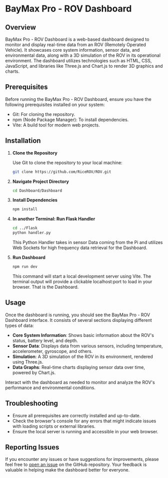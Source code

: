 # BayMax Pro - ROV Dashboard

## Overview

BayMax Pro - ROV Dashboard is a web-based dashboard designed to monitor and display real-time data from an ROV (Remotely Operated Vehicle). It showcases core system information, sensor data, and environmental data, along with a 3D simulation of the ROV in its operational environment. The dashboard utilizes technologies such as HTML, CSS, JavaScript, and libraries like Three.js and Chart.js to render 3D graphics and charts.

## Prerequisites

Before running the BayMax Pro - ROV Dashboard, ensure you have the following prerequisites installed on your system:

- Git: For cloning the repository.
- npm (Node Package Manager): To install dependencies.
- Vite: A build tool for modern web projects.

## Installation

1. **Clone the Repository**

   Use Git to clone the repository to your local machine:

   ```bash
   git clone https://github.com/RiceROV/ROV.git
   ```

2. **Navigate Project Directory**
   ```bash
   cd Dashboard/Dashboard
   ```
3. **Install Dependencies**
   ```bash
   npm install
   ```
4. **In another Terminal: Run Flask Handler**
   ```bash
   cd ../Flask
   python handler.py
   ```
   This Python Handler takes in sensor Data coming from the Pi and utilizes Web Sockets for high frequency data retrieval for the Dashboard.
5. **Run Dashboard**
   ```bash
   npm run dev
   ```
   This command will start a local development server using Vite. The terminal output will provide a clickable localhost:port to load in your browser. That is the Dashboard.

## Usage

Once the dashboard is running, you should see the BayMax Pro - ROV Dashboard interface. It consists of several sections displaying different types of data:

- **Core System Information**: Shows basic information about the ROV's status, battery level, and depth.
- **Sensor Data**: Displays data from various sensors, including temperature, accelerometer, gyroscope, and others.
- **Simulation**: A 3D simulation of the ROV in its environment, rendered using Three.js.
- **Data Graphs**: Real-time charts displaying sensor data over time, powered by Chart.js.

Interact with the dashboard as needed to monitor and analyze the ROV's performance and environmental conditions.

## Troubleshooting

- Ensure all prerequisites are correctly installed and up-to-date.
- Check the browser's console for any errors that might indicate issues with loading scripts or external libraries.
- Ensure the local server is running and accessible in your web browser.

## Reporting Issues

If you encounter any issues or have suggestions for improvements, please feel free to [open an issue](<repository-issues-url>) on the GitHub repository. Your feedback is valuable in helping make the dashboard better for everyone.

